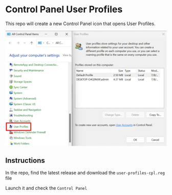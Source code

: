 # Control Panel User Profiles

This repo will create a new Control Panel icon that opens User Profiles.

![User Profiles](readme_assets/ControlPanelUserProfiles.png)

## Instructions

In the repo, find the latest release and download the `user-profiles-cpl.reg` file

Launch it and check the `Control Panel`